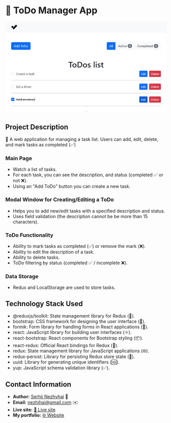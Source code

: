 # 🚀 ToDo Manager App

![ToDo Manager](/public/screenshot.jpg)

## Project Description

🚀 A web application for managing a task list. Users can add, edit, delete, and mark tasks as completed (✅)

### Main Page

- Watch a list of tasks.
- For each task, you can see the description, and status (completed ✅ or not ❌).
- Using an "Add ToDo" button you can create a new task.

### Modal Window for Creating/Editing a ToDo

- Helps you to add new/edit tasks with a specified description and status.
- Uses field validation (the description cannot be be more than 15 characters).

### ToDo Functionality

- Ability to mark tasks as completed (✅) or remove the mark (❌).
- Ability to edit the description of a task.
- Ability to delete tasks.
- ToDo filtering by status (completed ✅ / incomplete ❌).

### Data Storage

- Redux and LocalStorage are used to store tasks.

## Technology Stack Used

- @reduxjs/toolkit: State management library for Redux (🧰).
- bootstrap: CSS framework for designing the user interface (🎨).
- formik: Form library for handling forms in React applications (📝).
- react: JavaScript library for building user interfaces (⚛️).
- react-bootstrap: React components for Bootstrap styling (📦).
- react-redux: Official React bindings for Redux (🔗).
- redux: State management library for JavaScript applications (🌐).
- redux-persist: Library for persisting Redux store state (💾).
- uuid: Library for generating unique identifiers (🆔).
- yup: JavaScript schema validation library (✅).

## Contact Information

- **Author:** [Serhii Nezhyhai](https://github.com/sergio-nezhigay) 📝
- **Email:** [nezhihai@gmail.com](mailto:nezhihai@gmail.com) ✉️
- **Live site:** [🚀 Live site](https://sergio-nezhigay.github.io/task-manager-ts/)
- **My portfolio:** [🌐 Website](https://serhii.vercel.app/)
